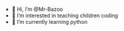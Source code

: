 - 👋 Hi, I’m @Mr-Bazoo
- 👀 I’m interested in teaching children coding
- 🌱 I’m currently learning python



<!---
Mr-Bazoo/Mr-Bazoo is a ✨ special ✨ repository because its `README.md` (this file) appears on your GitHub profile.
You can click the Preview link to take a look at your changes.
--->
